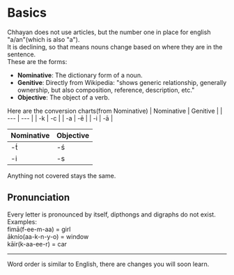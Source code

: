 # Basics
Chhayan does not use articles, but the number one in place for english "a/an"(which is also "a").  
It is declining, so that means nouns change based on where they are in the sentence.  
These are the forms:  
+ **Nominative**: The dictionary form of a noun.
+ **Genitive**: Directly from Wikipedia: "shows generic relationship, generally ownership, but also composition, reference, description, etc."
+ **Objective**: The object of a verb.

Here are the conversion charts(from Nominative)
| Nominative | Genitive |
| --- | --- |
| -k | -c |
| -a | -ē |
| -i | -ā |

| Nominative | Objective |
| --- | --- |
| -t́ | -ś |
| -i | -s |

Anything not covered stays the same.
## Pronunciation
Every letter is pronounced by itself, dipthongs and digraphs do not exist.  
Examples:  
fimā(f-ee-m-aa) = girl  
āknío(aa-k-n-y-o) = window  
kāir(k-aa-ee-r) = car  

---
Word order is similar to English, there are changes you will soon learn.
